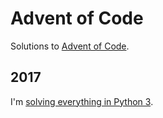 # Advent of Code

Solutions to [Advent of Code].


## 2017

I'm [solving everything in Python 3](2017-python/).

  [Advent of Code]: http://adventofcode.com/ "Advent of Code"
